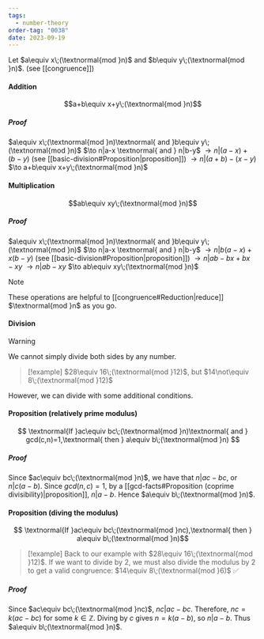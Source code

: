 ```yaml
---
tags:
  - number-theory
order-tag: "0038"
date: 2023-09-19
---
```

Let $a\equiv x\;(\textnormal{mod }n)$ and $b\equiv y\;(\textnormal{mod }n)$.
(see [[congruence]])

#### Addition
$$a+b\equiv x+y\;(\textnormal{mod }n)$$
##### Proof
$a\equiv x\;(\textnormal{mod }n)\textnormal{ and }b\equiv y\;(\textnormal{mod }n)$
$\to n|a-x \textnormal{ and } n|b-y$
$\to n|(a-x)+(b-y)$ (see [[basic-division#Proposition|proposition]])
$\to n|(a+b)-(x-y)$
$\to a+b\equiv x+y\;(\textnormal{mod }n)$

#### Multiplication
$$ab\equiv xy\;(\textnormal{mod }n)$$
##### Proof
$a\equiv x\;(\textnormal{mod }n)\textnormal{ and }b\equiv y\;(\textnormal{mod }n)$
$\to n|a-x \textnormal{ and } n|b-y$
$\to n|b(a-x)+x(b-y)$ (see [[basic-division#Proposition|proposition]])
$\to n|ab-bx+bx-xy$
$\to n|ab-xy$
$\to ab\equiv xy\;(\textnormal{mod }n)$

>[!note]
>These operations are helpful to [[congruence#Reduction|reduce]] $\textnormal{mod }n$ as you go.

#### Division

>[!warning]
>We cannot simply divide both sides by any number.
>
>>[!example]
>>$28\equiv 16\;(\textnormal{mod }12)$, but $14\not\equiv 8\;(\textnormal{mod }12)$

However, we can divide with some additional conditions.

#### Proposition (relatively prime modulus)
$$
\textnormal{If }ac\equiv bc\;(\textnormal{mod }n)\textnormal{ and } gcd(c,n)=1,\textnormal{ then } a\equiv b\;(\textnormal{mod }n)
$$
##### Proof
Since $ac\equiv bc\;(\textnormal{mod }n)$, we have that $n|ac-bc$, or $n|c(a-b)$.
Since $gcd(n,c)=1$, by a [[gcd-facts#Proposition (coprime divisibility)|proposition]], $n|a-b$.
Hence $a\equiv b\;(\textnormal{mod }n)$.

#### Proposition (diving the modulus)
$$
\textnormal{If }ac\equiv bc\;(\textnormal{mod }nc),\textnormal{ then } a\equiv b\;(\textnormal{mod }n)$$
>[!example]
>Back to our example with $28\equiv 16\;(\textnormal{mod }12)$.
>If we want to divide by $2$, we must also divide the modulus by $2$ to get a valid congruence:
>$14\equiv 8\;(\textnormal{mod }6)$ ✅
##### Proof
Since $ac\equiv bc\;(\textnormal{mod }nc)$, $nc|ac-bc$.
Therefore, $nc=k(ac-bc)$ for some $k\in\mathbb{Z}$.
Diving by $c$ gives $n=k(a-b)$, so $n|a-b$.
Thus $a\equiv b\;(\textnormal{mod }n)$.